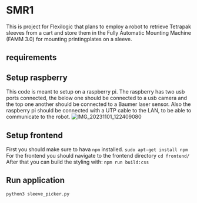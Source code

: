# SMR1
This is project for Flexilogic that plans to employ a robot to retrieve Tetrapak sleeves from a cart and store them in the Fully Automatic Mounting Machine (FAMM 3.0) for mounting printingplates on a sleeve.

## requirements

## Setup raspberry
This code is meant to setup on a raspberry pi. The raspberry has two usb ports connected, the below one should be connected to a usb camera and the top one another should be connected to a Baumer laser sensor. Also the raspberry pi should be connected with a UTP cable to the LAN, to be able to communicate to the robot.
![IMG_20231101_122409080](https://github.com/DanielPaans/SMR1/assets/62547903/45953502-6eb6-4a91-8348-f84fd5e4c96c)

## Setup frontend
First you should make sure to hava `npm` installed.
```sudo apt-get install npm```
For the frontend you should navigate to the frontend directory
```cd frontend/```
After that you can build the styling with:
```npm run build:css```

## Run application
```python3 sleeve_picker.py```

